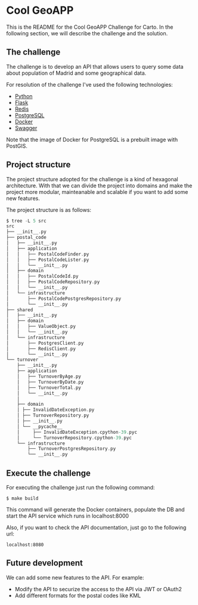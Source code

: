 # Cool GeoAPP

This is the README for the Cool GeoAPP Challenge for Carto.
In the following section, we will describe the challenge and the solution.

## The challenge

The challenge is to develop an API that allows users to query some data about population of Madrid and some geographical
data.

For resolution of the challenge I've used the following technologies:

* [Python](https://www.python.org/)
* [Flask](https://flask.palletsprojects.com/)
* [Redis](https://redis.io/)
* [PostgreSQL](https://www.postgresql.org/)
* [Docker](https://www.docker.com/)
* [Swagger](https://swagger.io/)

Note that the image of Docker for PostgreSQL is a prebuilt image with PostGIS.

## Project structure

The project structure adopted for the challenge is a kind of hexagonal architecture. With that we can divide the project
into domains and make the project more modular, mainteanable and scalable if you want to add some new features.

The project structure is as follows:

```scala
$ tree -L 5 src
src
├── __init__.py
├── postal_code
│   ├── __init__.py
│   ├── application
│   │   ├── PostalCodeFinder.py
│   │   ├── PostalCodeLister.py
│   │   └── __init__.py
│   ├── domain
│   │   ├── PostalCodeId.py
│   │   ├── PostalCodeRepository.py
│   │   └── __init__.py
│   └── infrastructure
│       ├── PostalCodePostgresRepository.py
│       └── __init__.py
├── shared
│   ├── __init__.py
│   ├── domain
│   │   ├── ValueObject.py
│   │   └── __init__.py
│   └── infrastructure
│       ├── PostgresClient.py
│       ├── RedisClient.py
│       └── __init__.py
└── turnover
    ├── __init__.py
    ├── application
    │   ├── TurnoverByAge.py
    │   ├── TurnoverByDate.py
    │   ├── TurnoverTotal.py
    │   └── __init__.py
    │  
    ├── domain
    │ ├── InvalidDateException.py
    │ ├── TurnoverRepository.py
    │ ├── __init__.py
    │ └── __pycache__
    │     ├── InvalidDateException.cpython-39.pyc
    │     └── TurnoverRepository.cpython-39.pyc
    └── infrastructure
        ├── TurnoverPostgresRepository.py
        └── __init__.py
```

## Execute the challenge

For executing the challenge just run the following command:

    $ make build

This command will generate the Docker containers, populate the DB and start the API service which runs in localhost:8000

Also, if you want to check the API documentation, just go to the following url:

    localhost:8080

## Future development

We can add some new features to the API. For example:

* Modify the API to securize the access to the API via JWT or
  OAuth2
* Add different formats for the postal codes like KML